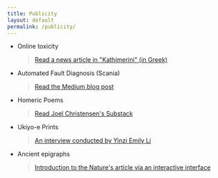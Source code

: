 ```yaml
---
title: Publicity
layout: default
permalink: /publicity/
---
```


* Online toxicity
  > [Read a news article in "Kathimerini" (in Greek)](https://www.kathimerini.gr/society/reportaz/563509870/oi-psychologoi-toy-tiktok-kai-oi-diagnoseis-toxikotitas/) 
* Automated Fault Diagnosis (Scania)
  > [Read the Medium blog post](https://medium.com/@projectefra/a-machine-learning-approach-for-automative-fault-nowcasting-06ff397bb646)
* Homeric Poems
  > [Read Joel Christensen's Substack](https://joelchristensen.substack.com/p/artificial-intelligence-and-homer?r=kugz0&utm_campaign=post&utm_medium=web&triedRedirect=true)
* Ukiyo-e Prints
  > [An interview conducted by Yinzi Emily Li](https://www.arc.ritsumei.ac.jp/e/news/pc/016462.html)
* Ancient epigraphs
  > [Introduction to the Nature's article via an interactive interface](https://ithaca.deepmind.com/)
